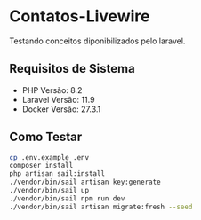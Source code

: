 # Contatos-Livewire
Testando conceitos diponibilizados pelo laravel.
## Requisitos de Sistema
- PHP Versão: 8.2
- Laravel Versão: 11.9
- Docker Versão: 27.3.1

## Como Testar
``` bash
cp .env.example .env
composer install
php artisan sail:install
./vendor/bin/sail artisan key:generate
./vendor/bin/sail up
./vendor/bin/sail npm run dev
./vendor/bin/sail artisan migrate:fresh --seed
```
